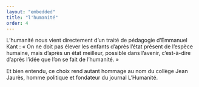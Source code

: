 ```yaml
---
layout: "embedded"
title: "l'humanité"
order: 4
---
```


L’humanité nous vient directement d’un traité de pédagogie d’Emmanuel Kant : « On ne doit pas élever les enfants d’après l’état présent de l’espèce humaine, mais d’après un état meilleur, possible dans l’avenir, c’est-à-dire d’après l’idée que l’on se fait de l’humanité. »

Et bien entendu, ce choix rend autant hommage au nom du collège Jean Jaurès, homme politique et fondateur du journal L’Humanité.

